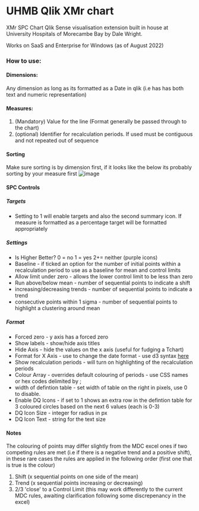 # UHMB Qlik XMr chart
XMr SPC Chart Qlik Sense visualisation extension built in house at University Hospitals of Morecambe Bay by Dale Wright.

Works on SaaS and Enterprise for Windows (as of August 2022)

### How to use:
#### Dimensions:
Any dimension as long as its formatted as a Date in qlik (i.e has has both text and numeric representation)

#### Measures:
1. (Mandatory) Value for the line (Format generally be passed through to the chart)
2. (optional) Identifier for recalculation periods.  If used must be contiguous and not repeated out of sequence

#### Sorting
Make sure sorting is by dimension first, if it looks like the below its probably sorting by your measure first ![image](https://user-images.githubusercontent.com/111445780/186640157-8bbeea38-a9a3-49e2-b531-47569b234dd5.png)

#### SPC Controls
##### Targets
* Setting to 1 will enable targets and also the second summary icon. If measure is formatted as a percentage target will be formatted appropriately

##### Settings
* Is Higher Better?  0 = no 1 = yes 2+= neither (purple icons)
* Baseline -  if ticked an option for the number of initial points within a recalculation period to use as a baseline for mean and control limits
* Allow limit under zero - allows the lower control limit to be less than zero
* Run above/below mean - number of sequential points to indicate a shift
* increasing/decreasing trends - number of sequential points to indicate a trend
* consecutive points within 1 sigma - number of sequential points to highlight a clustering around mean

##### Format
* Forced zero -  y axis has a forced zero
* Show labels - show/hide axis titles
* Hide Axis - hide the values on the x axis (useful for fudging a Tchart)
* Format for X Axis - use to change the date format - use d3 syntax [here](https://github.com/d3/d3-time-format#api-reference)
* Show recalculation periods - will turn on highlighting  of the recalculation periods
* Colour Array -  overrides default colouring of periods - use CSS names or hex codes delimited by ;
* width of defintion table - set width of table on the right in pixels, use 0 to disable.
* Enable DQ Icons - if set to 1 shows an extra row in the defintion table for 3 coloured circles based on the next 6 values (each is 0-3)
* DQ Icon Size - integer for radius in px
* DQ Icon Text - string for the text size

#### Notes
The colouring of points may differ slightly from the MDC excel ones if two competing rules are met (i.e if there is a negative trend and a positive shift), in these rare cases the rules are applied in the following order (first one that is true is the colour)
1. Shift (x sequential points on one side of the mean)
2. Trend (x sequential points increasing or decreasing)
3. 2/3 'close' to a Control Limit (this may work differently to the current MDC rules, awaiting clarification following some discrepenancy in the excel)

